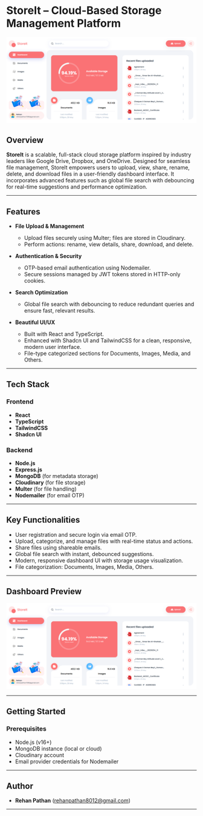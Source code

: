 # StoreIt – Cloud-Based Storage Management Platform


![StoreIt Dashboard](/client/public/assets/storeIt_img.png)

## Overview

**StoreIt** is a scalable, full-stack cloud storage platform inspired by industry leaders like Google Drive, Dropbox, and OneDrive. Designed for seamless file management, StoreIt empowers users to upload, view, share, rename, delete, and download files in a user-friendly dashboard interface. It incorporates advanced features such as global file search with debouncing for real-time suggestions and performance optimization.

---

## Features

- **File Upload & Management**
  - Upload files securely using Multer; files are stored in Cloudinary.
  - Perform actions: rename, view details, share, download, and delete.

- **Authentication & Security**
  - OTP-based email authentication using Nodemailer.
  - Secure sessions managed by JWT tokens stored in HTTP-only cookies.

- **Search Optimization**
  - Global file search with debouncing to reduce redundant queries and ensure fast, relevant results.

- **Beautiful UI/UX**
  - Built with React and TypeScript.
  - Enhanced with Shadcn UI and TailwindCSS for a clean, responsive, modern user interface.
  - File-type categorized sections for Documents, Images, Media, and Others.

---

## Tech Stack

### Frontend

- **React**
- **TypeScript**
- **TailwindCSS**
- **Shadcn UI**

### Backend

- **Node.js**
- **Express.js**
- **MongoDB** (for metadata storage)
- **Cloudinary** (for file storage)
- **Multer** (for file handling)
- **Nodemailer** (for email OTP)

---

## Key Functionalities

- User registration and secure login via email OTP.
- Upload, categorize, and manage files with real-time status and actions.
- Share files using shareable emails.
- Global file search with instant, debounced suggestions.
- Modern, responsive dashboard UI with storage usage visualization.
- File categorization: Documents, Images, Media, Others.

---

## Dashboard Preview

![StoreIt Dashboard](/client/public/assets/storeIt_img.png)

---

## Getting Started

### Prerequisites

- Node.js (v16+)
- MongoDB instance (local or cloud)
- Cloudinary account
- Email provider credentials for Nodemailer

---

## Author

- **Rehan Pathan** ([rehanpathan8012@gmail.com](mailto:rehanpathan8012@gmail.com))

---
